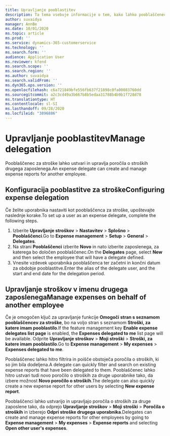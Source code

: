 ```yaml
---
title: Upravljanje pooblastitev
description: Ta tema vsebuje informacije o tem, kako lahko pooblaščenec za stroške ustvari in upravlja poročila o stroških drugega zaposlenega.
author: suvaidya
manager: AnnBe
ms.date: 10/01/2020
ms.topic: article
ms.prod: ''
ms.service: dynamics-365-customerservice
ms.technology: ''
ms.search.form: ''
audience: Application User
ms.reviewer: kfend
ms.search.scope: ''
ms.search.region: ''
ms.author: suvaidya
ms.search.validFrom: ''
ms.dyn365.ops.version: ''
ms.openlocfilehash: c6a721849bfe556fb637f21898c0fa00083760dd
ms.sourcegitcommit: a2c3cd49a3b667b8b5edaa31788b4b9b1f728d78
ms.translationtype: HT
ms.contentlocale: sl-SI
ms.lasthandoff: 09/28/2020
ms.locfileid: "3896886"
---
```

# <a name="manage-delegation"></a><span data-ttu-id="e9f56-103">Upravljanje pooblastitev</span><span class="sxs-lookup"><span data-stu-id="e9f56-103">Manage delegation</span></span>
<span data-ttu-id="e9f56-104">Pooblaščenec za stroške lahko ustvari in upravlja poročila o stroških drugega zaposlenega.</span><span class="sxs-lookup"><span data-stu-id="e9f56-104">An expense delegate can create and manage expense reports for another employee.</span></span>

## <a name="configuring-expense-delegation"></a><span data-ttu-id="e9f56-105">Konfiguracija pooblastitve za stroške</span><span class="sxs-lookup"><span data-stu-id="e9f56-105">Configuring expense delegation</span></span>

<span data-ttu-id="e9f56-106">Če želite uporabnika nastaviti kot pooblaščenca za stroške, upoštevajte naslednje korake.</span><span class="sxs-lookup"><span data-stu-id="e9f56-106">To set up a user as an expense delegate, complete the following steps.</span></span> 
1. <span data-ttu-id="e9f56-107">Izberite **Upravljanje stroškov** > **Nastavitev** > **Splošno** > **Pooblaščenci**.</span><span class="sxs-lookup"><span data-stu-id="e9f56-107">Go to **Expense management** > **Setup** > **General** > **Delegates**.</span></span> 
2. <span data-ttu-id="e9f56-108">Na strani **Pooblaščenci** izberite **Novo** in nato izberite zaposlenega, za katerega bo določen pooblaščenec.</span><span class="sxs-lookup"><span data-stu-id="e9f56-108">On the **Delegates** page, select **New** and then select the employee that will have a delegate defined.</span></span> 
3. <span data-ttu-id="e9f56-109">Vnesite vzdevek uporabnika pooblaščenca ter začetni in končni datum za obdobje pooblastitve.</span><span class="sxs-lookup"><span data-stu-id="e9f56-109">Enter the alias of the delegate user, and the start and end date for the delegation period.</span></span>

## <a name="manage-expenses-on-behalf-of-another-employee"></a><span data-ttu-id="e9f56-110">Upravljanje stroškov v imenu drugega zaposlenega</span><span class="sxs-lookup"><span data-stu-id="e9f56-110">Manage expenses on behalf of another employee</span></span>

<span data-ttu-id="e9f56-111">Če je omogočen ključ za upravljanje funkcije **Omogoči stran s seznamom pooblaščencev za stroške**, bo na voljo stran s seznamom **Stroški, za katere imam pooblastilo**.</span><span class="sxs-lookup"><span data-stu-id="e9f56-111">If the feature management key **Enable expense delegates list page** is enabled, the **Expenses delegated to me** list page will be available.</span></span> <span data-ttu-id="e9f56-112">Odprite **Upravljanje stroškov** > **Moji stroški** > **Stroški, za katere imam pooblastilo**.</span><span class="sxs-lookup"><span data-stu-id="e9f56-112">Go to **Expense management** > **My expenses** > **Expenses delegated to me**.</span></span>

<span data-ttu-id="e9f56-113">Pooblaščenec lahko hitro filtrira in poišče obstoječa poročila o stroških, ki so jim bila dodeljena.</span><span class="sxs-lookup"><span data-stu-id="e9f56-113">A delegate can quickly filter and search on existing expense reports that have been delegated to them.</span></span> <span data-ttu-id="e9f56-114">Pooblaščenec lahko hitro ustvari tudi novo poročilo o stroških za druge uporabnike tako, da izbere možnost **Novo poročilo o stroških**.</span><span class="sxs-lookup"><span data-stu-id="e9f56-114">The delegate can also quickly create a new expense report for other users by selecting **New expense report**.</span></span>

<span data-ttu-id="e9f56-115">Pooblaščenci lahko ustvarijo in upravljajo poročila o stroških za druge zaposlene tako, da odprejo **Upravljanje stroškov** > **Moji stroški** > **Poročila o stroških** in izberejo **Odpri stroške drugega uporabnika**.</span><span class="sxs-lookup"><span data-stu-id="e9f56-115">Delegates can create and manage expense reports for other employees by going to **Expense management** > **My expenses** > **Expense reports** and selecting **Open other user's expenses**.</span></span>
